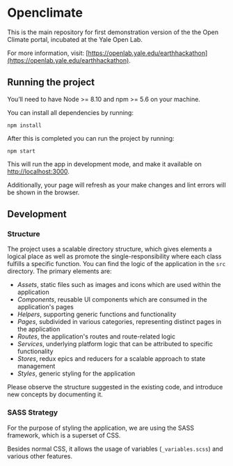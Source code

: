 # Openclimate

This is the main repository for first demonstration version of the the Open Climate portal, incubated at the Yale Open Lab.

For more information, visit: [https://openlab.yale.edu/earthhackathon](https://openlab.yale.edu/earthhackathon).

## Running the project

You’ll need to have Node >= 8.10 and npm >= 5.6 on your machine.

You can install all dependencies by running:

`npm install`

After this is completed you can run the project by running:

`npm start`

This will run the app in development mode, and make it available on [http://localhost:3000](http://localhost:3000).

Additionally, your page will refresh as your make changes and lint errors will be shown in the browser.

## Development

### Structure

The project uses a scalable directory structure, which gives elements a logical place as well as promote the 
single-responsibility where each class fulfills a specific function. You can find the logic of the application in the
`src` directory. The primary elements are:

- *Assets*, static files such as images and icons which are used within the application
- *Components*, reusable UI components which are consumed in the application's pages
- *Helpers*, supporting generic functions and functionality
- *Pages*, subdivided in various categories, representing distinct pages in the application
- *Routes*, the application's routes and route-related logic
- *Services*, underlying platform logic that can be attributed to specific functionality
- *Stores*, redux epics and reducers for a scalable approach to state management
- *Styles*, generic styling for the application

Please observe the structure suggested in the existing code, and introduce new concepts by documenting it.

### SASS Strategy

For the purpose of styling the application, we are using the SASS framework, which is a superset of CSS.

Besides normal CSS, it allows the usage of variables (`_variables.scss`) and various other features.
